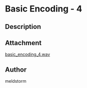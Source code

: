# Basic Encoding - 4

## Description

## Attachment
[basic_encoding_4.wav](./dist/basic_encoding_4.wav)

## Author
meldstorm